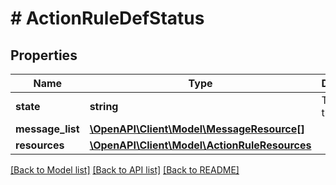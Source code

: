 # # ActionRuleDefStatus

## Properties

Name | Type | Description | Notes
------------ | ------------- | ------------- | -------------
**state** | **string** | The state of the entity. | [optional]
**message_list** | [**\OpenAPI\Client\Model\MessageResource[]**](MessageResource.md) |  | [optional]
**resources** | [**\OpenAPI\Client\Model\ActionRuleResources**](ActionRuleResources.md) |  |

[[Back to Model list]](../../README.md#models) [[Back to API list]](../../README.md#endpoints) [[Back to README]](../../README.md)
